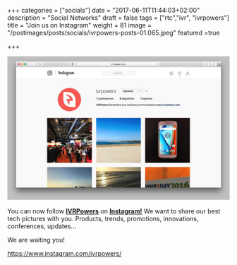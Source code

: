 +++
categories = ["socials"]
date = "2017-06-11T11:44:03+02:00"
description = "Social Networks"
draft = false
tags = ["rtc","ivr", "ivrpowers"]
title = "Join us on Instagram"
weight = 81
image = "/postimages/posts/socials/ivrpowers-posts-01.065.jpeg"
featured =true

+++

![IVRPowers Instagram](/postimages/posts/socials/ivrpowers-intragram.jpg)


You can now follow **[IVRPowers](http://www.ivrpowers.com)** on **[Instagram!](https://www.instagram.com/ivrpowers/)** We want to share our best tech pictures with you. Products, trends, promotions, innovations, conferences, updates... 

We are waiting you!  

https://www.instagram.com/ivrpowers/


